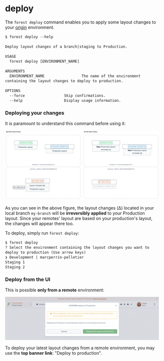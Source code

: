 # deploy

The `forest deploy` command enables you to apply some layout changes to your [origin](../using-branches.md#what-is-a-branch) environment.

```
$ forest deploy --help

Deploy layout changes of a branch|staging to Production.

USAGE
  forest deploy [ENVIRONMENT_NAME]

ARGUMENTS
  ENVIRONMENT_NAME                 The name of the environment containing the layout changes to deploy to production.

OPTIONS
  --force                  Skip confirmations.
  --help                   Display usage information.
```

### Deploying your changes

It is paramount to understand this command before using it:

![](../../assets/deploy-command.png)

As you can see in the above figure, the layout changes (Δ) located in your local branch `my-branch` will be **irreversibly applied** to your Production layout. Since your remotes' layout are based on your production's layout, the changes will appear there too.

To deploy, simply run `forest deploy`:

```
$ forest deploy
? Select the environment containing the layout changes you want to deploy to production (Use arrow keys)
❯ Development | marcperrin-pelletier
Staging 1
Staging 2
```

### Deploy from the UI

This is possible **only from a remote** environment:

![](../../assets/deploy-ui.png)

To deploy your latest layout changes from a remote environment, you may use the **top banner link**: "Deploy to production".
